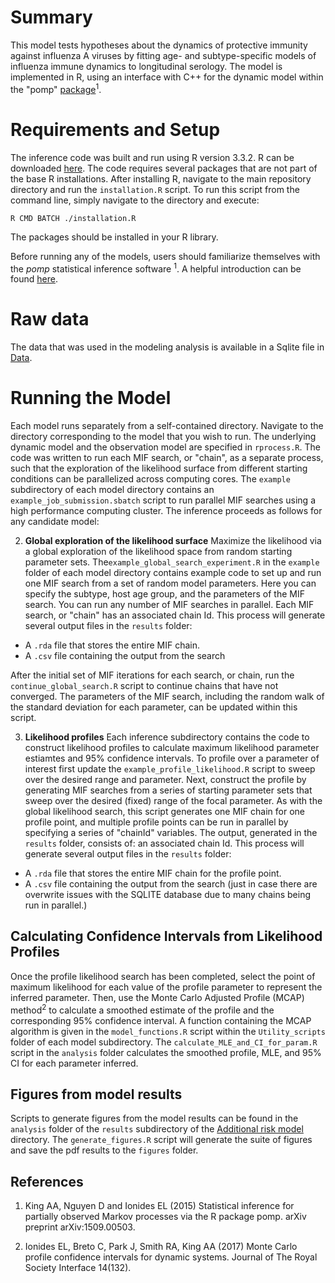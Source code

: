 # Summary
This model tests hypotheses about the dynamics of protective immunity against influenza A viruses by fitting age- and subtype-specific models of influenza immune dynamics to longitudinal serology. 
The model is implemented in R, using an interface with C++ for the dynamic model within the "pomp" [package](http://kingaa.github.io/pomp/install.html)<sup>1</sup>.

# Requirements and Setup 
The inference code was built and run using R version 3.3.2. R can be downloaded [here](https://www.r-project.org).
The code requires several packages that are not part of the base R installations. After installing R, navigate to the main repository directory and run the `installation.R` script. To run this script from the command line, simply navigate to the directory and execute:
```
R CMD BATCH ./installation.R 
```
The packages should be installed in your R library. 

Before running any of the models, users should familiarize themselves with the *pomp* statistical inference software <sup>1</sup>. A helpful introduction can be found [here](https://kingaa.github.io/pomp/vignettes/getting_started.html).

# Raw data
The data that was used in the modeling analysis is available in a Sqlite file in [Data](./Data). 

# Running the Model 
Each model runs separately from a self-contained directory. Navigate to the directory corresponding to the model that you wish to run. The underlying dynamic model and the observation model are specified in `rprocess.R`. The code was written to run each MIF search, or "chain", as a separate process, such that the exploration of the likelihood surface from different starting conditions can be parallelized across computing cores. The `example` subdirectory of each model directory contains an `example_job_submission.sbatch` script to run parallel MIF searches using a high performance computing cluster. The inference proceeds as follows for any candidate model:

2. **Global exploration of the likelihood surface** Maximize the likelihood via a global exploration of the likelihood space from random starting parameter sets.  The`example_global_search_experiment.R` in the `example` folder of each model directory contains example code to set up and run one MIF search from a set of random model parameters. Here you can specify the subtype, host age group, and the parameters of the MIF search. You can run any number of MIF searches in parallel. Each MIF search, or "chain" has an associated chain Id. This process will generate several output files in the `results` folder:

* A `.rda` file that stores the entire MIF chain.
* A `.csv` file containing the output from the search 

After the initial set of MIF iterations for each search, or chain, run the `continue_global_search.R` script to continue chains that have not converged. The parameters of the MIF search, including the random walk of the standard deviation for each parameter, can be updated within this script.

3. **Likelihood profiles** Each inference subdirectory contains the code to construct likelihood profiles to calculate maximum likelihood parameter estiamtes and 95% confidence intervals. To profile over a parameter of interest first update the `example_profile_likelihood.R` script to sweep over the desired range and parameter. Next, construct the profile by generating MIF searches from a series of starting parameter sets that sweep over the desired (fixed) range of the focal parameter. As with the global likelihood search, this script generates one MIF chain for one profile point, and multiple profile points can be run in parallel by specifying a series of "chainId" variables. The output, generated in the `results` folder, consists of:
an associated chain Id. This process will generate several output files in the `results` folder:
* A `.rda` file that stores the entire MIF chain for the profile point.
* A `.csv` file containing the output from the search (just in case there are overwrite issues with the SQLITE database due to many chains being run in parallel.)

## Calculating Confidence Intervals from Likelihood Profiles
Once the profile likelihood search has been completed, select the point of maximum likelihood for each value of the profile parameter to represent the inferred parameter. Then, use the Monte Carlo Adjusted Profile (MCAP) method<sup>2</sup> to calculate a smoothed estimate of the profile and the corresponding 95% confidence interval. A function containing the MCAP algorithm is given in the `model_functions.R` script within the `Utility_scripts` folder of each model subdirectory. The `calculate_MLE_and_CI_for_param.R` script in the `analysis` folder calculates the smoothed profile, MLE, and 95% CI for each parameter inferred.

## Figures from model results 
Scripts to generate figures from the model results can be found in the `analysis` folder of the `results` subdirectory of the [Additional risk model](./Inference/additional_risk_model) directory. The `generate_figures.R` script will generate the suite of figures and save the pdf results to the `figures` folder.

## References
1. King AA, Nguyen D and Ionides EL (2015) Statistical inference for partially observed Markov processes via the R package pomp. arXiv preprint arXiv:1509.00503.

2. Ionides EL, Breto C, Park J, Smith RA, King AA (2017) Monte Carlo profile confidence
 intervals for dynamic systems. Journal of The Royal Society Interface 14(132).
 


